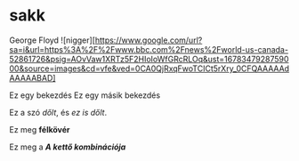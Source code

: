# sakk
George Floyd
![nigger][https://www.google.com/url?sa=i&url=https%3A%2F%2Fwww.bbc.com%2Fnews%2Fworld-us-canada-52861726&psig=AOvVaw1XRTz5F2HIoIoWfGRcRLOq&ust=1678347928759000&source=images&cd=vfe&ved=0CA0QjRxqFwoTCICt5rXry_0CFQAAAAAdAAAAABAD]

Ez egy bekezdés
Ez egy másik bekezdés

Ez a szó *dőlt*, és _ez is dőlt_.

Ez meg **félkövér**

Ez meg a _**A kettő kombinációja**_
